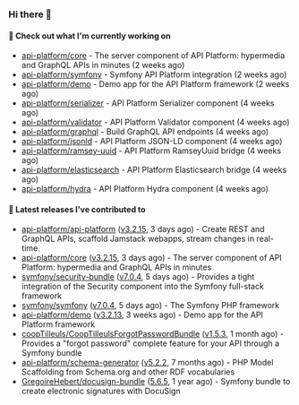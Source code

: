 ### Hi there 👋

#### 👷 Check out what I'm currently working on

- [api-platform/core](https://github.com/api-platform/core) - The server component of API Platform: hypermedia and GraphQL APIs in minutes (2 weeks ago)
- [api-platform/symfony](https://github.com/api-platform/symfony) - Symfony API Platform integration (2 weeks ago)
- [api-platform/demo](https://github.com/api-platform/demo) - Demo app for the API Platform framework (2 weeks ago)
- [api-platform/serializer](https://github.com/api-platform/serializer) - API Platform Serializer component (4 weeks ago)
- [api-platform/validator](https://github.com/api-platform/validator) - API Platform Validator component (4 weeks ago)
- [api-platform/graphql](https://github.com/api-platform/graphql) - Build GraphQL API endpoints (4 weeks ago)
- [api-platform/jsonld](https://github.com/api-platform/jsonld) - API Platform JSON-LD component (4 weeks ago)
- [api-platform/ramsey-uuid](https://github.com/api-platform/ramsey-uuid) - API Platform RamseyUuid bridge (4 weeks ago)
- [api-platform/elasticsearch](https://github.com/api-platform/elasticsearch) - API Platform Elasticsearch bridge (4 weeks ago)
- [api-platform/hydra](https://github.com/api-platform/hydra) - API Platform Hydra component (4 weeks ago)

#### 🔭 Latest releases I've contributed to

- [api-platform/api-platform](https://github.com/api-platform/api-platform) ([v3.2.15](https://github.com/api-platform/api-platform/releases/tag/v3.2.15), 3 days ago) - Create REST and GraphQL APIs, scaffold Jamstack webapps, stream changes in real-time.
- [api-platform/core](https://github.com/api-platform/core) ([v3.2.15](https://github.com/api-platform/core/releases/tag/v3.2.15), 3 days ago) - The server component of API Platform: hypermedia and GraphQL APIs in minutes
- [symfony/security-bundle](https://github.com/symfony/security-bundle) ([v7.0.4](https://github.com/symfony/security-bundle/releases/tag/v7.0.4), 5 days ago) - Provides a tight integration of the Security component into the Symfony full-stack framework
- [symfony/symfony](https://github.com/symfony/symfony) ([v7.0.4](https://github.com/symfony/symfony/releases/tag/v7.0.4), 5 days ago) - The Symfony PHP framework
- [api-platform/demo](https://github.com/api-platform/demo) ([v3.2.13](https://github.com/api-platform/demo/releases/tag/v3.2.13), 3 weeks ago) - Demo app for the API Platform framework
- [coopTilleuls/CoopTilleulsForgotPasswordBundle](https://github.com/coopTilleuls/CoopTilleulsForgotPasswordBundle) ([v1.5.3](https://github.com/coopTilleuls/CoopTilleulsForgotPasswordBundle/releases/tag/v1.5.3), 1 month ago) - Provides a &#34;forgot password&#34; complete feature for your API through a Symfony bundle
- [api-platform/schema-generator](https://github.com/api-platform/schema-generator) ([v5.2.2](https://github.com/api-platform/schema-generator/releases/tag/v5.2.2), 7 months ago) - PHP Model Scaffolding from Schema.org and other RDF vocabularies
- [GregoireHebert/docusign-bundle](https://github.com/GregoireHebert/docusign-bundle) ([5.6.5](https://github.com/GregoireHebert/docusign-bundle/releases/tag/5.6.5), 1 year ago) - Symfony bundle to create electronic signatures with DocuSign

